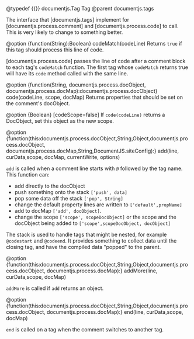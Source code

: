 @typedef {{}} documentjs.Tag Tag 
@parent documentjs.tags

The interface that [documentjs.tags] implement for
[documentjs.process.comment] and [documentjs.process.code] to
call. This is very likely to change to something better.



@option {function(String):Boolean} codeMatch(codeLine) Returns `true` 
if this tag should process this line of code.

[documentjs.process.code] passes the line of code after a comment block 
to each tag's `codeMatch` function.  The first tag whose `codeMatch` returns
true will have its `code` method called with the same line.


@option {function(String, documentjs.process.docObject, documentjs.process.docMap):documentjs.process.docObject} code(codeLine, scope, docMap) Returns
properties that should be set on the comment's docObject.

@option {Boolean} [codeScope=false] If `code(codeLine)` returns a DocObject,
set this object as the new scope.

@option {function(this:documentjs.process.docObject,String,Object,documentjs.process.docObject, documentjs.process.docMap,String,DocumentJS.siteConfig):} add(line, curData,scope, docMap, currentWrite, options)

`add` is called when a comment line starts with `@` followed by the tag name. This function can:

 - add directly to the docObject
 - push something onto the stack `['push', data]`
 - pop some data off the stack `['pop', String]`
 - change the default property lines are written to `['default',propName]`
 - add to docMap `['add', docObject]`. 
 - change the scope `['scope', scopeDocObject]` or the scope and the docObject being added to `['scope',scopeDocObject, docObject]`

The stack is used to handle tags that might be nested, for example 
`@codestart` and `@codeend`. It provides something to collect data
until the closing tag, and have the compiled data "popped" to the parent.




@option {function(this:documentjs.process.docObject,String,Object,documentjs.process.docObject, documentjs.process.docMap):} addMore(line, curData,scope, docMap)

`addMore` is called if `add` returns an object.

@option {function(this:documentjs.process.docObject,String,Object,documentjs.process.docObject, documentjs.process.docMap):} end(line, curData,scope, docMap)

`end` is called on a tag when the comment switches to another tag.
